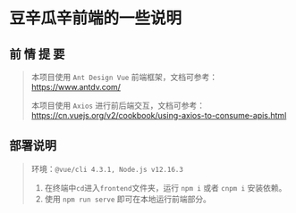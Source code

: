 # 豆辛瓜辛前端的一些说明

## 前 情 提 要

> 本项目使用 `Ant Design Vue` 前端框架，文档可参考：https://www.antdv.com/
>
> 本项目使用 `Axios` 进行前后端交互，文档可参考：https://cn.vuejs.org/v2/cookbook/using-axios-to-consume-apis.html

## 部署说明

> 环境：`@vue/cli 4.3.1, Node.js v12.16.3  `
>
> 1. 在终端中`cd`进入`frontend`文件夹，运行 `npm i` 或者 `cnpm i` 安装依赖。
> 2. 使用 `npm run serve` 即可在本地运行前端部分。